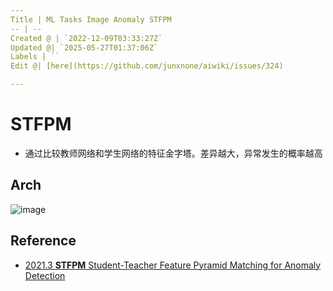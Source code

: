 ```yaml
---
Title | ML Tasks Image Anomaly STFPM
-- | --
Created @ | `2022-12-09T03:33:27Z`
Updated @| `2025-05-27T01:37:06Z`
Labels | ``
Edit @| [here](https://github.com/junxnone/aiwiki/issues/324)

---
```

# STFPM


- 通过比较教师网络和学生网络的特征金字塔。差异越大，异常发生的概率越高

## Arch

![image](https://user-images.githubusercontent.com/2216970/206617071-bce8ee4f-a13e-465f-830e-4e8d674f4e7c.png)


## Reference

- [2021.3 **STFPM** Student-Teacher Feature Pyramid Matching for Anomaly Detection](https://arxiv.org/pdf/2103.04257.pdf) 



